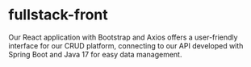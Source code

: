 # fullstack-front
Our React application with Bootstrap and Axios offers a user-friendly interface for our CRUD platform, connecting to our API developed with Spring Boot and Java 17 for easy data management.
